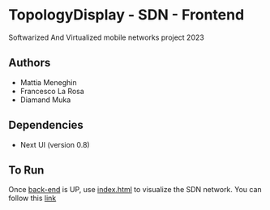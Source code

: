 # TopologyDisplay - SDN - Frontend
Softwarized And Virtualized mobile networks project 2023

## Authors
- Mattia Meneghin
- Francesco La Rosa
- Diamand Muka

## Dependencies
- Next UI (version 0.8)

## To Run
Once [back-end](https://github.com/Mattiamene1/Backend-SDN) is UP, use [index.html](/index.html) to visualize the SDN network.
You can follow this [link](http://locahost:3000)